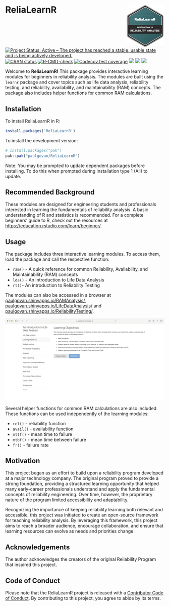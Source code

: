 
<!-- README.md is generated from README.Rmd. Please edit that file -->

# ReliaLearnR <a href="https://paulgovan.github.io/ReliaLearnR/"><img src="man/figures/logo.png" align="right" height="136" alt="ReliaLearnR website" /></a>

<!-- badges: start -->

[![Project Status: Active – The project has reached a stable, usable
state and is being actively
developed.](https://www.repostatus.org/badges/latest/active.svg)](https://www.repostatus.org/#active)
[![CRAN
status](https://www.r-pkg.org/badges/version/ReliaLearnR)](https://CRAN.R-project.org/package=ReliaLearnR)
[![R-CMD-check](https://github.com/paulgovan/ReliaLearnR/actions/workflows/R-CMD-check.yaml/badge.svg)](https://github.com/paulgovan/ReliaLearnR/actions/workflows/R-CMD-check.yaml)
[![Codecov test
coverage](https://codecov.io/gh/paulgovan/ReliaLearnR/graph/badge.svg)](https://app.codecov.io/gh/paulgovan/ReliaLearnR)
[![](http://cranlogs.r-pkg.org/badges/last-month/ReliaLearnR)](https://cran.r-project.org/package=ReliaLearnR)
[![](http://cranlogs.r-pkg.org/badges/grand-total/ReliaLearnR)](https://cran.r-project.org/package=ReliaLearnR)
[![](https://img.shields.io/badge/doi-10.32614/CRAN.package.ReliaLearnR-green.svg)](https://doi.org/10.32614/CRAN.package.ReliaLearnR)
<!-- badges: end -->

Welcome to **ReliaLearnR!** This package provides interactive learning
modules for beginners in reliability analysis. The modules are built
using the `learnr` package and cover topics such as life data analysis,
reliability testing, and reliability, availability, and maintainability
(RAM) concepts. The package also includes helper functions for common
RAM calculations.

## Installation

To install ReliaLearnR in R:

``` r
install.packages('ReliaLearnR')
```

To install the development version:

``` r
# install.packages("pak")
pak::pak("paulgovan/ReliaLearnR")
```

Note: You may be prompted to update dependent packages before
installing. To do this when prompted during installation type 1 (All) to
update.

## Recommended Background

These modules are designed for engineering students and professionals
interested in learning the fundamentals of reliability analysis. A basic
understanding of R and statistics is recommended. For a complete
beginners’ guide to R, check out the resources at
<https://education.rstudio.com/learn/beginner/>.

## Usage

The package includes three interactive learning modules. To access them,
load the package and call the respective function:

- `ram()` - A quick reference for common Reliability, Availability, and
  Maintainability (RAM) concepts
- `lda()` - An introduction to Life Data Analysis
- `rt()`- An introduction to Reliability Testing

The modules can also be accessed in a browser at
[paulgovan.shinyapps.io/RAMAnalysis/](https://paulgovan.shinyapps.io/RAMAnalysis/),
[paulgovan.shinyapps.io/LifeDataAnalysis/](https://paulgovan.shinyapps.io/LifeDataAnalysis/)
and
[paulgovan.shinyapps.io/ReliabilityTesting/](https://paulgovan.shinyapps.io/ReliabilityTesting/).

![](https://github.com/paulgovan/ReliaLearnR/blob/master/inst/paper/ReliaLearnR.png?raw=true)<!-- -->

Several helper functions for common RAM calculations are also included.
These functions can be used independently of the learning modules:

- `rel()` - reliability function
- `avail()` - availability function
- `mttf()` - mean time to failure
- `mtbf()` - mean time between failure
- `fr()` - failure rate

## Motivation

This project began as an effort to build upon a reliability program
developed at a major technology company. The original program proved to
provide a strong foundation, providing a structured learning opportunity
that helped many early-career professionals understand and apply the
fundamental concepts of reliability engineering. Over time, however, the
proprietary nature of the program limited accessibility and
adaptability.

Recognizing the importance of keeping reliability learning both relevant
and accessible, this project was initiated to create an open-source
framework for teaching reliability analysis. By leveraging this
framework, this project aims to reach a broader audience, encourage
collaboration, and ensure that learning resources can evolve as needs
and priorities change.

## Acknowledgements

The author acknowledges the creators of the original Reliability Program
that inspired this project.

## Code of Conduct

Please note that the ReliaLearnR project is released with a [Contributor
Code of Conduct](CODE_OF_CONDUCT.md). By contributing to this project,
you agree to abide by its terms.
